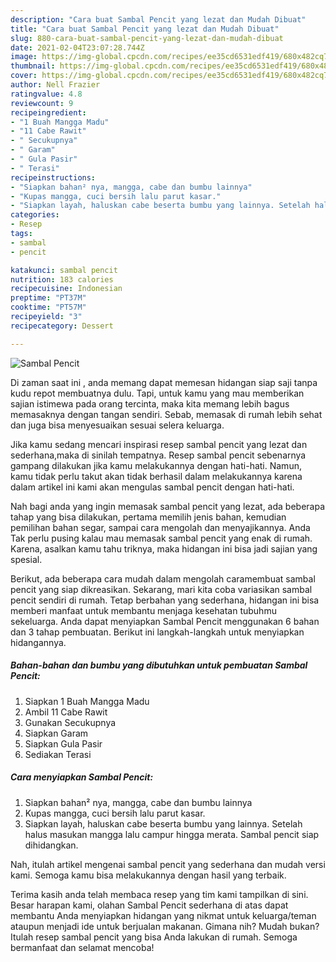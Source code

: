 ```yaml
---
description: "Cara buat Sambal Pencit yang lezat dan Mudah Dibuat"
title: "Cara buat Sambal Pencit yang lezat dan Mudah Dibuat"
slug: 880-cara-buat-sambal-pencit-yang-lezat-dan-mudah-dibuat
date: 2021-02-04T23:07:28.744Z
image: https://img-global.cpcdn.com/recipes/ee35cd6531edf419/680x482cq70/sambal-pencit-foto-resep-utama.jpg
thumbnail: https://img-global.cpcdn.com/recipes/ee35cd6531edf419/680x482cq70/sambal-pencit-foto-resep-utama.jpg
cover: https://img-global.cpcdn.com/recipes/ee35cd6531edf419/680x482cq70/sambal-pencit-foto-resep-utama.jpg
author: Nell Frazier
ratingvalue: 4.8
reviewcount: 9
recipeingredient:
- "1 Buah Mangga Madu"
- "11 Cabe Rawit"
- " Secukupnya"
- " Garam"
- " Gula Pasir"
- " Terasi"
recipeinstructions:
- "Siapkan bahan² nya, mangga, cabe dan bumbu lainnya"
- "Kupas mangga, cuci bersih lalu parut kasar."
- "Siapkan layah, haluskan cabe beserta bumbu yang lainnya. Setelah halus masukan mangga lalu campur hingga merata. Sambal pencit siap dihidangkan."
categories:
- Resep
tags:
- sambal
- pencit

katakunci: sambal pencit 
nutrition: 183 calories
recipecuisine: Indonesian
preptime: "PT37M"
cooktime: "PT57M"
recipeyield: "3"
recipecategory: Dessert

---
```



![Sambal Pencit](https://img-global.cpcdn.com/recipes/ee35cd6531edf419/680x482cq70/sambal-pencit-foto-resep-utama.jpg)

Di zaman  saat ini , anda memang dapat memesan hidangan siap saji tanpa kudu repot membuatnya dulu. Tapi, untuk kamu yang mau memberikan sajian istimewa pada orang tercinta, maka kita memang lebih bagus memasaknya dengan tangan sendiri. Sebab, memasak di rumah lebih sehat dan juga bisa menyesuaikan sesuai selera keluarga.

Jika kamu sedang mencari inspirasi resep sambal pencit yang lezat dan sederhana,maka di sinilah tempatnya. Resep sambal pencit  sebenarnya gampang dilakukan jika kamu melakukannya dengan hati-hati. Namun, kamu tidak perlu takut akan tidak berhasil dalam melakukannya 
karena dalam artikel ini kami akan mengulas sambal pencit dengan hati-hati.  



Nah bagi anda yang ingin memasak sambal pencit yang lezat, ada beberapa tahap yang bisa dilakukan, pertama memilih jenis bahan, kemudian pemilihan bahan segar, sampai cara mengolah dan menyajikannya. Anda Tak perlu pusing kalau mau memasak sambal pencit yang enak di rumah. Karena, asalkan kamu  tahu triknya, maka hidangan ini bisa jadi sajian yang spesial.

Berikut, ada beberapa cara mudah dalam mengolah caramembuat sambal pencit yang siap dikreasikan. Sekarang, mari kita coba variasikan sambal pencit sendiri di rumah. Tetap berbahan yang sederhana, hidangan ini bisa memberi manfaat untuk membantu menjaga kesehatan tubuhmu sekeluarga. Anda dapat menyiapkan Sambal Pencit menggunakan 6 bahan dan 3 tahap pembuatan. Berikut ini langkah-langkah untuk menyiapkan hidangannya.

<!--inarticleads1-->

##### Bahan-bahan dan bumbu yang dibutuhkan untuk pembuatan Sambal Pencit:

1. Siapkan 1 Buah Mangga Madu
1. Ambil 11 Cabe Rawit
1. Gunakan  Secukupnya
1. Siapkan  Garam
1. Siapkan  Gula Pasir
1. Sediakan  Terasi




<!--inarticleads2-->

##### Cara menyiapkan Sambal Pencit:

1. Siapkan bahan² nya, mangga, cabe dan bumbu lainnya
1. Kupas mangga, cuci bersih lalu parut kasar.
1. Siapkan layah, haluskan cabe beserta bumbu yang lainnya. Setelah halus masukan mangga lalu campur hingga merata. Sambal pencit siap dihidangkan.




Nah, itulah artikel mengenai  sambal pencit  yang sederhana dan mudah versi kami. Semoga kamu bisa melakukannya dengan hasil yang terbaik. 

Terima kasih anda telah membaca resep yang tim kami tampilkan di sini. Besar harapan kami, olahan  Sambal Pencit sederhana di atas dapat membantu Anda menyiapkan hidangan yang nikmat untuk keluarga/teman ataupun menjadi ide untuk berjualan makanan. Gimana nih? Mudah bukan? Itulah resep sambal pencit yang bisa Anda lakukan di rumah. Semoga bermanfaat dan selamat mencoba!


